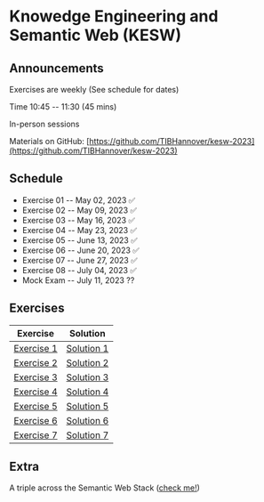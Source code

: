 # Knowedge Engineering and Semantic Web (KESW)


## Announcements
Exercises are weekly (See schedule for dates)

Time 10:45 -- 11:30 (45 mins)

In-person sessions

Materials on GitHub: [https://github.com/TIBHannover/kesw-2023](https://github.com/TIBHannover/kesw-2023)

## Schedule 
* Exercise 01 	    -- May 02, 2023     ✅
* Exercise 02 	    -- May 09, 2023     ✅
* Exercise 03 	    -- May 16, 2023     ✅
* Exercise 04 	    -- May 23, 2023     ✅
* Exercise 05 	    -- June 13, 2023    ✅
* Exercise 06 	    -- June 20, 2023    ✅
* Exercise 07 	    -- June 27, 2023    ✅
* Exercise 08 	    -- July 04, 2023    ✅
* Mock Exam 	    -- July 11, 2023    ??


## Exercises

| Exercise | Solution |
|:--------:|:--------:|
|[Exercise 1](https://tibhannover.github.io/kesw-2023/exercises/Session_01.pdf) | [Solution 1](https://tibhannover.github.io/kesw-2023/solutions/Solution_01.pdf)|
|[Exercise 2](https://tibhannover.github.io/kesw-2023/exercises/Session_02.pdf) | [Solution 2](https://tibhannover.github.io/kesw-2023/solutions/Solution_02.pdf)|
|[Exercise 3](https://tibhannover.github.io/kesw-2023/exercises/Session_03.pdf) | [Solution 3](https://tibhannover.github.io/kesw-2023/solutions/Solution_03.pdf)|
|[Exercise 4](https://tibhannover.github.io/kesw-2023/exercises/Session_04.pdf) | [Solution 4](https://tibhannover.github.io/kesw-2023/solutions/Solution_04.pdf)|
|[Exercise 5](https://tibhannover.github.io/kesw-2023/exercises/Session_05.pdf) | [Solution 5](https://tibhannover.github.io/kesw-2023/solutions/Solution_05.pdf)|
|[Exercise 6](https://tibhannover.github.io/kesw-2023/exercises/Session_06.pdf) | [Solution 6](https://tibhannover.github.io/kesw-2023/solutions/Solution_06.pdf)|
|[Exercise 7](https://tibhannover.github.io/kesw-2023/exercises/Session_07.pdf) | [Solution 7](https://tibhannover.github.io/kesw-2023/solutions/Solution_07.pdf)|

## Extra
A triple across the Semantic Web Stack ([check me!](https://tibhannover.github.io/kesw-2023/RDF_Stack_Example.pdf))